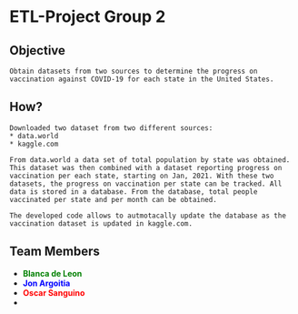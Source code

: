 # ETL-Project Group 2
## Objective
    Obtain datasets from two sources to determine the progress on vaccination against COVID-19 for each state in the United States. 

## How?
    Downloaded two dataset from two different sources:
    * data.world
    * kaggle.com

    From data.world a data set of total population by state was obtained. This dataset was then combined with a dataset reporting progress on vaccination per each state, starting on Jan, 2021. With these two datasets, the progress on vaccination per state can be tracked. All data is stored in a database. From the database, total people vaccinated per state and per month can be obtained. 

    The developed code allows to autmotacally update the database as the vaccination dataset is updated in kaggle.com. 

## Team Members

* <span style="color:green"> **Blanca de Leon** 
* <span style="color:blue"> **Jon Argoitia** 
* <span style="color:red">**Oscar Sanguino** 
*  